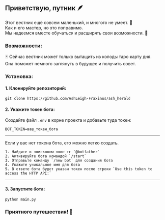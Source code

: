 ## Приветствую, путник 🪶

Этот  вестник ещё совсем маленький, и многого не умеет. 🐛    
Как и его мастер, но это поправимо.     
Мы надеемся вместе обучаться и расширять свои возможности. 🦋    

### Возможности:

🃏 Сейчас вестник может только вытащить из колоды таро карту дня.    
  Она поможет немного заглянуть в будущее и получить совет.    

### Установка:

#### 1. Клонируйте репозиторий:

```
git clone https://github.com/AshLeigh-Fraxinus/ash_herald
```

#### 2. Укажите токен бота:

Создайте файл `.env` в корне проекта и добавьте туда токен:

```
BOT_TOKEN=ваш_токен_бота
```
-----------
Если у вас нет токена бота, его можно легко создать.
    
    1. Найдите в поисковом поле тг `@botfather`
    2. Активируйте бота командой `/start`
    3. Отправьте команду `/new bot` для создания бота
    4. Укажите уникальное имя для бота
    5. В ответе бота будет указан токен после строки `Use this token to access the HTTP API:`
--------------

#### 3. Запустите бота:
   
```
python main.py
```

### Приятного путешествия! 🪬
